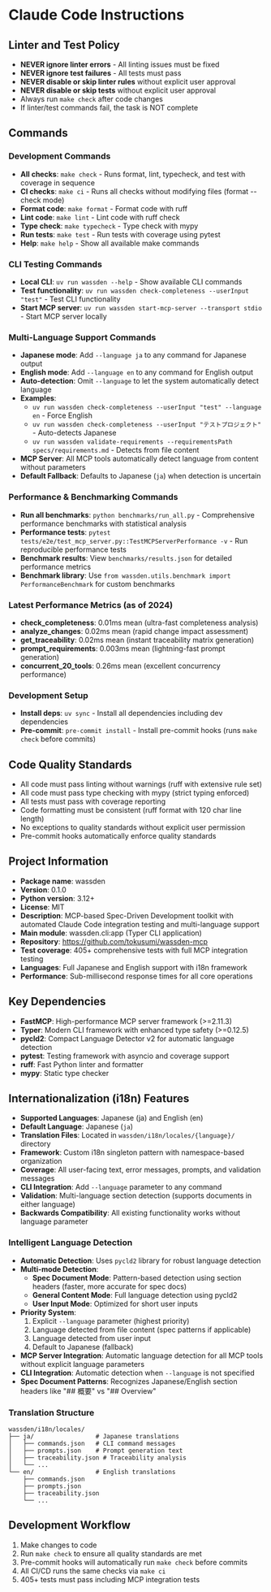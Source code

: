 # Claude Code Instructions

## Linter and Test Policy
- **NEVER ignore linter errors** - All linting issues must be fixed
- **NEVER ignore test failures** - All tests must pass
- **NEVER disable or skip linter rules** without explicit user approval
- **NEVER disable or skip tests** without explicit user approval
- Always run `make check` after code changes
- If linter/test commands fail, the task is NOT complete

## Commands

### Development Commands
- **All checks**: `make check` - Runs format, lint, typecheck, and test with coverage in sequence
- **CI checks**: `make ci` - Runs all checks without modifying files (format --check mode)
- **Format code**: `make format` - Format code with ruff
- **Lint code**: `make lint` - Lint code with ruff check
- **Type check**: `make typecheck` - Type check with mypy
- **Run tests**: `make test` - Run tests with coverage using pytest
- **Help**: `make help` - Show all available make commands

### CLI Testing Commands
- **Local CLI**: `uv run wassden --help` - Show available CLI commands
- **Test functionality**: `uv run wassden check-completeness --userInput "test"` - Test CLI functionality
- **Start MCP server**: `uv run wassden start-mcp-server --transport stdio` - Start MCP server locally

### Multi-Language Support Commands
- **Japanese mode**: Add `--language ja` to any command for Japanese output
- **English mode**: Add `--language en` to any command for English output
- **Auto-detection**: Omit `--language` to let the system automatically detect language
- **Examples**:
  - `uv run wassden check-completeness --userInput "test" --language en` - Force English
  - `uv run wassden check-completeness --userInput "テストプロジェクト"` - Auto-detects Japanese
  - `uv run wassden validate-requirements --requirementsPath specs/requirements.md` - Detects from file content
- **MCP Server**: All MCP tools automatically detect language from content without parameters
- **Default Fallback**: Defaults to Japanese (`ja`) when detection is uncertain

### Performance & Benchmarking Commands
- **Run all benchmarks**: `python benchmarks/run_all.py` - Comprehensive performance benchmarks with statistical analysis
- **Performance tests**: `pytest tests/e2e/test_mcp_server.py::TestMCPServerPerformance -v` - Run reproducible performance tests
- **Benchmark results**: View `benchmarks/results.json` for detailed performance metrics
- **Benchmark library**: Use `from wassden.utils.benchmark import PerformanceBenchmark` for custom benchmarks

### Latest Performance Metrics (as of 2024)
- **check_completeness**: 0.01ms mean (ultra-fast completeness analysis)
- **analyze_changes**: 0.02ms mean (rapid change impact assessment)  
- **get_traceability**: 0.02ms mean (instant traceability matrix generation)
- **prompt_requirements**: 0.003ms mean (lightning-fast prompt generation)
- **concurrent_20_tools**: 0.26ms mean (excellent concurrency performance)

### Development Setup
- **Install deps**: `uv sync` - Install all dependencies including dev dependencies
- **Pre-commit**: `pre-commit install` - Install pre-commit hooks (runs `make check` before commits)

## Code Quality Standards
- All code must pass linting without warnings (ruff with extensive rule set)
- All code must pass type checking with mypy (strict typing enforced)
- All tests must pass with coverage reporting
- Code formatting must be consistent (ruff format with 120 char line length)
- No exceptions to quality standards without explicit user permission
- Pre-commit hooks automatically enforce quality standards

## Project Information
- **Package name**: wassden
- **Version**: 0.1.0
- **Python version**: 3.12+
- **License**: MIT
- **Description**: MCP-based Spec-Driven Development toolkit with automated Claude Code integration testing and multi-language support
- **Main module**: wassden.cli:app (Typer CLI application)
- **Repository**: https://github.com/tokusumi/wassden-mcp
- **Test coverage**: 405+ comprehensive tests with full MCP integration testing
- **Languages**: Full Japanese and English support with i18n framework
- **Performance**: Sub-millisecond response times for all core operations

## Key Dependencies
- **FastMCP**: High-performance MCP server framework (>=2.11.3)
- **Typer**: Modern CLI framework with enhanced type safety (>=0.12.5)
- **pycld2**: Compact Language Detector v2 for automatic language detection
- **pytest**: Testing framework with asyncio and coverage support
- **ruff**: Fast Python linter and formatter
- **mypy**: Static type checker

## Internationalization (i18n) Features
- **Supported Languages**: Japanese (ja) and English (en)
- **Default Language**: Japanese (`ja`)
- **Translation Files**: Located in `wassden/i18n/locales/{language}/` directory
- **Framework**: Custom i18n singleton pattern with namespace-based organization
- **Coverage**: All user-facing text, error messages, prompts, and validation messages
- **CLI Integration**: Add `--language` parameter to any command
- **Validation**: Multi-language section detection (supports documents in either language)
- **Backwards Compatibility**: All existing functionality works without language parameter

### Intelligent Language Detection
- **Automatic Detection**: Uses `pycld2` library for robust language detection
- **Multi-mode Detection**: 
  - **Spec Document Mode**: Pattern-based detection using section headers (faster, more accurate for spec docs)
  - **General Content Mode**: Full language detection using pycld2
  - **User Input Mode**: Optimized for short user inputs
- **Priority System**:
  1. Explicit `--language` parameter (highest priority)
  2. Language detected from file content (spec patterns if applicable)
  3. Language detected from user input
  4. Default to Japanese (fallback)
- **MCP Server Integration**: Automatic language detection for all MCP tools without explicit language parameters
- **CLI Integration**: Automatic detection when `--language` is not specified
- **Spec Document Patterns**: Recognizes Japanese/English section headers like "## 概要" vs "## Overview"

### Translation Structure
```
wassden/i18n/locales/
├── ja/                 # Japanese translations
│   ├── commands.json   # CLI command messages
│   ├── prompts.json    # Prompt generation text
│   ├── traceability.json # Traceability analysis
│   └── ...
└── en/                 # English translations
    ├── commands.json
    ├── prompts.json
    ├── traceability.json
    └── ...
```

## Development Workflow
1. Make changes to code
2. Run `make check` to ensure all quality standards are met
3. Pre-commit hooks will automatically run `make check` before commits
4. All CI/CD runs the same checks via `make ci`
5. 405+ tests must pass including MCP integration tests
